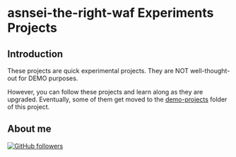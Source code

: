 # asnsei-the-right-waf Experiments Projects

## Introduction

These projects are quick experimental projects.
They are NOT well-thought-out for DEMO purposes.

However, you can follow these projects and learn along as they are upgraded.
Eventually, some of them get moved to the [demo-projects](../demo-projects) folder of this project.

## About me

[![GitHub followers](https://img.shields.io/github/followers/jesperancinha.svg?label=Jesperancinha&style=for-the-badge&logo=github&color=grey "GitHub")](https://github.com/jesperancinha)
